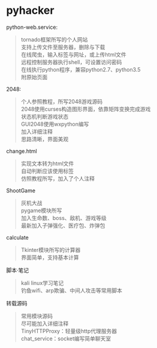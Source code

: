 # pyhacker
python-web.service:<br>
> tornado框架所写的个人网站<br>
> 支持上传文件至服务器，删除与下载<br>
> 在线爬虫，输入标签与网址，或上传html文件<br>
> 远程控制服务器执行shell，可设置访问密码<br>
> 在线执行python程序，兼容python2.7、python3.5<br>
> 附原始页面

2048:<br>
> 个人参照教程，所写2048游戏源码<br>
> 2048使用curses构造图形界面，依靠矩阵变换完成游戏<br>
> 状态机判断游戏状态<br>
> GUI2048使用wxpython编写<br>
> 加入详细注释<br>
> 思路清晰，界面美观<br>

change.html<br>
> 实现文本转为html文件<br>
> 自动判断应该使用标签<br>
> 仿照教程所写，加入了个人注释<br>

ShootGame<br>
> 灰机大战<br>
> pygame模块所写<br>
> 加入生命数、boss、敌机、游戏等级<br>
> 最新加入子弹强化、医疗包、炸弹包<br>

calculate<br>
> Tkinter模块所写的计算器<br>
> 界面简单，支持基本计算<br>

脚本·笔记<br>
> kali linux学习笔记<br>
> 钓鱼wifi、arp欺骗、中间人攻击等常用脚本<br>

转载源码<br>
> 常用模块源码<br>
> 尽可能加入详细注释<br>
> TinyHTTPProxy：轻量级http代理服务器<br>
> chat_service：socket编写简单聊天室<br>
